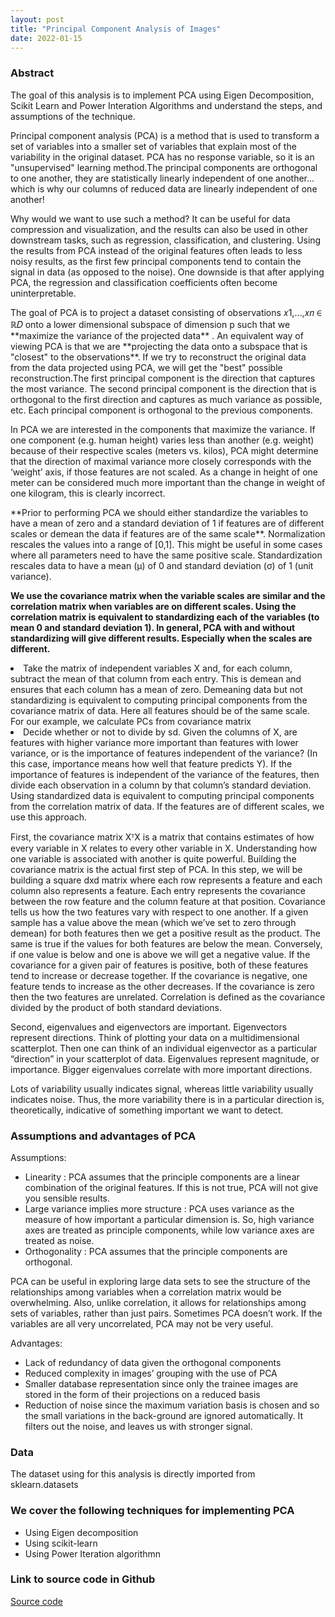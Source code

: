 ```yaml
---
layout: post
title: "Principal Component Analysis of Images"
date: 2022-01-15
---
```


<h3>Abstract</h3> 
<p>The goal of this analysis is to implement PCA using Eigen Decomposition, Scikit Learn and Power Interation Algorithms and understand the steps, and assumptions of the technique.</p>

<p>Principal component analysis (PCA) is a method that is used to transform a set of variables into a smaller set of variables that explain most of the variability in the original dataset. PCA has no response variable, so it is an "unsupervised" learning method.The principal components are orthogonal to one another, they are statistically linearly independent of one another… which is why our columns of reduced data are linearly independent of one another!</p>

<p>Why would we want to use such a method? It can be useful for data compression and visualization, and the results can also be used in other downstream tasks, such as regression, classification, and clustering. Using the results from PCA instead of the original features often leads to less noisy results, as the first few principal components tend to contain the signal in data (as opposed to the noise). One downside is that after applying PCA, the regression and classification coefficients often become uninterpretable.</p>

<p>The goal of PCA is to project a dataset consisting of observations  𝑥1,…,𝑥𝑛 ∈ ℝ𝐷  onto a lower dimensional subspace of dimension p such that we **maximize the variance of the projected data** . An equivalent way of viewing PCA is that we are **projecting the data onto a subspace that is "closest" to the observations**. If we try to reconstruct the original data from the data projected using PCA, we will get the "best" possible reconstruction.The first principal component is the direction that captures the most variance. The second principal component is the direction that is orthogonal to the first direction and captures as much variance as possible, etc. Each principal component is orthogonal to the previous components.</p>

<p>In PCA we are interested in the components that maximize the variance. If one component (e.g. human height) varies less than another (e.g. weight) because of their respective scales (meters vs. kilos), PCA might determine that the direction of maximal variance more closely corresponds with the ‘weight’ axis, if those features are not scaled. As a change in height of one meter can be considered much more important than the change in weight of one kilogram, this is clearly incorrect. 
   
<p>**Prior to performing PCA we should either standardize the variables to have a mean of zero and a standard deviation of 1 if features are of different scales or demean the data if features are of the same scale**. Normalization rescales the values into a range of [0,1]. This might be useful in some cases where all parameters need to have the same positive scale. Standardization rescales data to have a mean (μ) of 0 and standard deviation (σ) of 1 (unit variance).

**We use the covariance matrix when the variable scales are similar and the correlation matrix when variables are on different scales. Using the correlation matrix is equivalent to standardizing each of the variables (to mean 0 and standard deviation 1). In general, PCA with and without standardizing will give different results. Especially when the scales are different.**</p>

<li>Take the matrix of independent variables X and, for each column, subtract the mean of that column from each entry. This is demean and ensures that each column has a mean of zero. Demeaning data but not standardizing is equivalent to computing principal components from the covariance matrix of data. Here all features should be of the same scale. For our example, we calculate PCs from covariance matrix</li>

<li>Decide whether or not to divide by sd. Given the columns of X, are features with higher variance more important than features with lower variance, or is the importance of features independent of the variance? (In this case, importance means how well that feature predicts Y). If the importance of features is independent of the variance of the features, then divide each observation in a column by that column’s standard deviation. Using standardized data is equivalent to computing principal components from the correlation matrix of data. If the features are of different scales, we use this approach.</li>
</p>

<p>First, the covariance matrix XᵀX is a matrix that contains estimates of how every variable in X relates to every other variable in X. Understanding how one variable is associated with another is quite powerful. Building the covariance matrix is the actual first step of PCA. In this step, we will be building a square dxd matrix where each row represents a feature and each column also represents a feature. Each entry represents the covariance between the row feature and the column feature at that position. Covariance tells us how the two features vary with respect to one another. If a given sample has a value above the mean (which we’ve set to zero through demean) for both features then we get a positive result as the product. The same is true if the values for both features are below the mean. Conversely, if one value is below and one is above we will get a negative value. If the covariance for a given pair of features is positive, both of these features tend to increase or decrease together. If the covariance is negative, one feature tends to increase as the other decreases. If the covariance is zero then the two features are unrelated. Correlation is defined as the covariance divided by the product of both standard deviations.</p>

<p>Second, eigenvalues and eigenvectors are important. Eigenvectors represent directions. Think of plotting your data on a multidimensional scatterplot. Then one can think of an individual eigenvector as a particular “direction” in your scatterplot of data. Eigenvalues represent magnitude, or importance. Bigger eigenvalues correlate with more important directions.</p>

<p>Lots of variability usually indicates signal, whereas little variability usually indicates noise. Thus, the more variability there is in a particular direction is, theoretically, indicative of something important we want to detect.</p>

<h3>Assumptions and advantages of PCA</h3>
<p>
    
Assumptions:
- Linearity : PCA assumes that the principle components are a linear combination of the original features. If this is not true, PCA will not give you sensible results.
- Large variance implies more structure : PCA uses variance as the measure of how important a particular dimension is. So, high variance axes are treated as principle components, while low variance axes are treated as noise.
- Orthogonality : PCA assumes that the principle components are orthogonal.

PCA can be useful in exploring large data sets to see the structure of the relationships among variables when a correlation matrix would be overwhelming. Also, unlike correlation, it allows for relationships among sets of variables, rather than just pairs. Sometimes PCA doesn’t work. If the variables are all very uncorrelated, PCA may not be very useful.

Advantages:
    
- Lack of redundancy of data given the orthogonal components 
- Reduced complexity in images’ grouping with the use of PCA
- Smaller database representation since only the trainee images are stored in the form of their projections on a reduced basis
- Reduction of noise since the maximum variation basis is chosen and so the small variations in the back-ground are ignored automatically. It filters out the noise, and leaves us with stronger signal.
</p>

<h3> Data</h3>
<p>The dataset using for this analysis is directly imported from sklearn.datasets</p>

<h3>We cover the following techniques for implementing PCA</h3>
<ul>
    <li>Using Eigen decomposition </li>
    <li>Using scikit-learn</li>
    <li>Using Power Iteration algorithmn</li>
</ul>

<h3>Link to source code in Github</h3> 
<a href= "https://github.com/lakshmi2688/PCA_Images">Source code</a>
